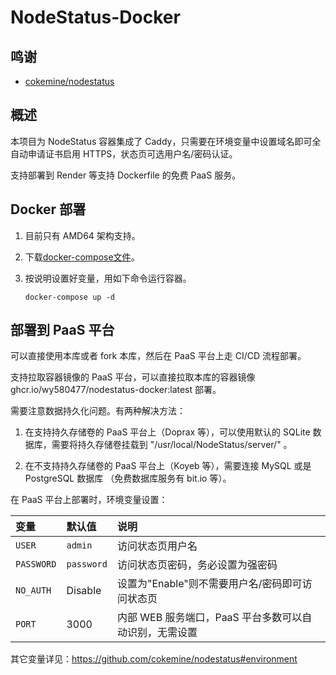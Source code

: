 # NodeStatus-Docker

## 鸣谢

- [cokemine/nodestatus](https://github.com/cokemine/nodestatus)

## 概述

本项目为 NodeStatus 容器集成了 Caddy，只需要在环境变量中设置域名即可全自动申请证书启用 HTTPS，状态页可选用户名/密码认证。

支持部署到 Render 等支持 Dockerfile 的免费 PaaS 服务。

## Docker 部署

 1. 目前只有 AMD64 架构支持。
 
 2. 下载[docker-compose文件](https://github.com/wy580477/NodeStatus-Docker/blob/main/docker-compose.yml)。

 3. 按说明设置好变量，用如下命令运行容器。

        docker-compose up -d

## 部署到 PaaS 平台

可以直接使用本库或者 fork 本库，然后在 PaaS 平台上走 CI/CD 流程部署。

支持拉取容器镜像的 PaaS 平台，可以直接拉取本库的容器镜像 ghcr.io/wy580477/nodestatus-docker:latest 部署。

需要注意数据持久化问题。有两种解决方法：

1. 在支持持久存储卷的 PaaS 平台上（Doprax 等），可以使用默认的 SQLite 数据库，需要将持久存储卷挂载到 "/usr/local/NodeStatus/server/" 。 

2. 在不支持持久存储卷的 PaaS 平台上（Koyeb 等），需要连接 MySQL 或是 PostgreSQL 数据库 （免费数据库服务有 bit.io 等）。

在 PaaS 平台上部署时，环境变量设置：

| 变量 | 默认值 | 说明 |
| :--- | :--- | :--- |
| `USER` | `admin` | 访问状态页用户名 |
| `PASSWORD` | `password` | 访问状态页密码，务必设置为强密码 |
| `NO_AUTH` | Disable | 设置为"Enable"则不需要用户名/密码即可访问状态页 |
| `PORT` | 3000 | 内部 WEB 服务端口，PaaS 平台多数可以自动识别，无需设置 |

其它变量详见：https://github.com/cokemine/nodestatus#environment
